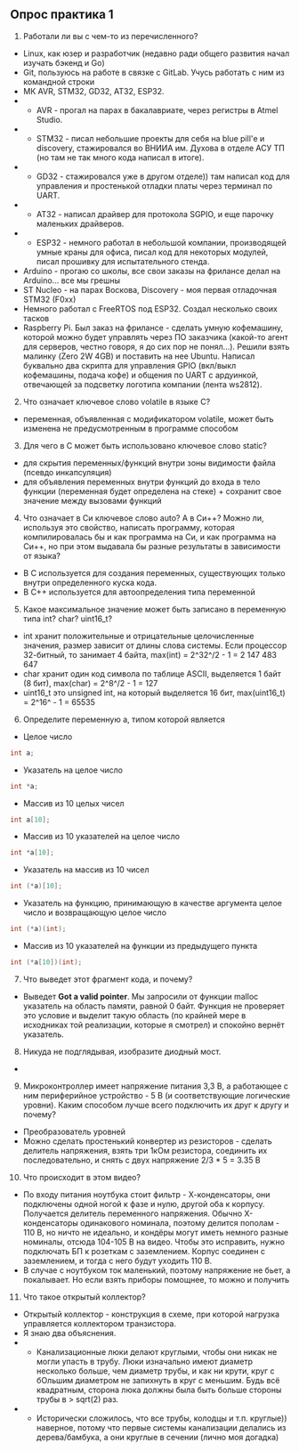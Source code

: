 ## Опрос практика 1
1. Работали ли вы с чем-то из перечисленного? 
- Linux, как юзер и разработчик (недавно ради общего развития начал изучать бэкенд и Go) 
- Git, пользуюсь на работе в связке с GitLab. Учусь работать с ним из командной строки
- МК AVR, STM32, GD32, AT32, ESP32. 
- - AVR - прогал на парах в бакалавриате, через регистры в Atmel Studio. 
- - STM32 - писал небольшие проекты для себя на blue pill'е и discovery, стажировался во ВНИИА им. Духова в отделе АСУ ТП (но там не так много кода написал в итоге). 
- - GD32 - стажировался уже в другом отделе)) там написал код для управления и простенькой отладки платы через терминал по UART. 
- - AT32 - написал драйвер для протокола SGPIO, и еще парочку маленьких драйверов. 
- - ESP32 - немного работал в небольшой компании, производящей умные краны для офиса, писал код для некоторых модулей, писал прошивку для испытательного стенда. 
- Arduino - прогаю со школы, все свои заказы на фрилансе делал на Arduino... все мы грешны
- ST Nucleo - на парах Воскова, Discovery - моя первая отладочная STM32 (F0xx) 
- Немного работал с FreeRTOS под ESP32. Создал несколько своих тасков
- Raspberry Pi. Был заказ на фрилансе - сделать умную кофемашину, которой можно будет управлять через ПО заказчика (какой-то агент для серверов, честно говоря, я до сих пор не понял...). Решили взять малинку (Zero 2W 4GB) и поставить на нее Ubuntu. Написал буквально два скрипта для управления GPIO (вкл/выкл кофемашины, подача кофе) и общения по UART с ардуинкой, отвечающей за подсветку логотипа компании (лента ws2812). 
2. Что означает ключевое слово volatile в языке С? 
- переменная, объявленная с модификатором volatile, может быть изменена не предусмотренным в программе способом
3. Для чего в С может быть использовано ключевое слово static? 
- для скрытия переменных/функций внутри зоны видимости файла (псевдо инкапсуляция) 
- для объявления переменных внутри функций до входа в тело функции (переменная будет определена на стеке) + сохранит свое значение между вызовами функций
4. Что означает в Си ключевое слово auto? А в Си++? Можно ли, используя это свойство, написать программу, которая компилировалась бы и как программа на Си, и как программа на Си++, но при этом выдавала бы разные результаты в зависимости от языка? 
- В С используется для создания переменных, существующих только внутри определенного куска кода. 
- В С++ используется для автоопределения типа переменной
5. Какое максимальное значение может быть записано в переменную типа int? char? uint16_t? 
- int хранит положительные и отрицательные целочисленные значения, размер зависит от длины слова системы. Если процессор 32-битный, то занимает 4 байта, max(int) = 2^32^/2 - 1 = 2 147 483 647
- char хранит один код символа по таблице ASCII, выделяется 1 байт (8 бит), max(char) = 2^8^/2 - 1 = 127
- uint16_t это unsigned int, на который выделяется 16 бит, max(uint16_t) = 2^16^ - 1 = 65535
6. Определите переменную a, типом которой является
- Целое число
```C
int a;
```
- Указатель на целое число
```C
int *a;
```
- Массив из 10 целых чисел
```C
int a[10];
```
- Массив из 10 указателей на целое число
```C
int *a[10];
```
- Указатель на массив из 10 чисел
```C
int (*a)[10];
```
- Указатель на функцию, принимающую в качестве аргумента целое число и возвращающую целое число
```C
int (*a)(int);
```
- Массив из 10 указателей на функции из предыдущего пункта
```C
int (*a[10])(int);
```
7. Что выведет этот фрагмент кода, и почему?
- Выведет **Got a valid pointer**. Мы запросили от функции malloc указатель на область памяти, равной 0 байт. Функция не проверяет это условие и выделит такую область (по крайней мере в исходниках той реализации, которые я смотрел) и спокойно вернёт указатель. 
8. Никуда не подглядывая, изобразите диодный мост.
- 
9. Микроконтроллер имеет напряжение питания 3,3 В, а работающее с ним периферийное устройство - 5 В (и соответствующие логические уровни). Каким способом лучше всего подключить их друг к другу и почему? 
- Преобразователь уровней
- Можно сделать простенький конвертер из резисторов - сделать делитель напряжения, взять три 1кОм резистора, соединить их последовательно, и снять с двух напряжение 2/3 * 5 = 3.35 В
10. Что происходит в этом видео?
- По входу питания ноутбука стоит фильтр - Х-конденсаторы, они подключены одной ногой к фазе и нулю, другой оба к корпусу. Получается делитель переменного напряжения. Обычно Х-конденсаторы одинакового номинала, поэтому делится пополам - 110 В, но ничто не идеально, и кондёры могут иметь немного разные номиналы, отсюда 104-105 В на видео. Чтобы это исправить, нужно подключать БП к розеткам с заземлением. Корпус соединен с заземлением, и тогда с него будут уходить 110 В. 
- В случае с ноутбуком ток маленький, поэтому напряжение не бьет, а покалывает. Но если взять приборы помощнее, то можно и получить
11. Что такое открытый коллектор?
- Открытый коллектор - конструкция в схеме, при которой нагрузка управляется коллектором транзистора. 
- Я знаю два объяснения. 
- - Канализационные люки делают круглыми, чтобы они никак не могли упасть в трубу. Люки изначально имеют диаметр несколько больше, чем диаметр трубы, и как ни крути, круг с бОльшим диаметром не запихнуть в круг с меньшим. Будь всё квадратным, сторона люка должны была быть больше стороны трубы в > sqrt(2) раз. 
- - Исторически сложилось, что все трубы, колодцы и т.п. круглые)) наверное, потому что первые системы канализации делались из дерева/бамбука, а они круглые в сечении (лично моя догадка) 

